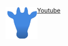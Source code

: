 <img src="./images/C Promgramming Tutorial for Beginners.png" alt="C Promgramming Tutorial for Beginners" align ="left" style="zoom:15%;" />[Youtube](https://www.youtube.com/watch?v=KJgsSFOSQv0&list=PLWKjhJtqVAbmUE5IqyfGYEYjrZBYzaT4m&ab_channel=freeCodeCamp.org)